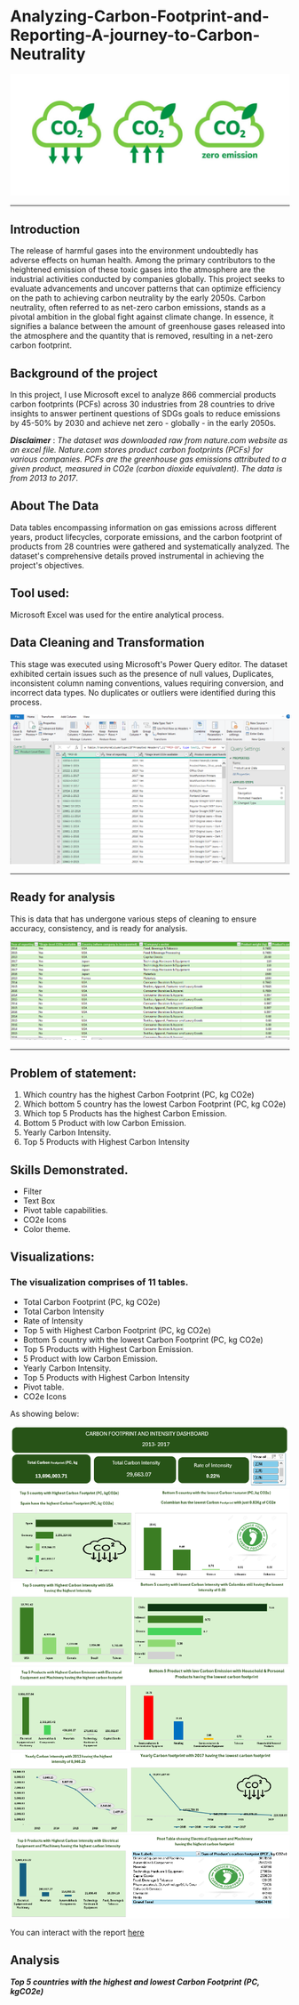 # Analyzing-Carbon-Footprint-and-Reporting-A-journey-to-Carbon-Neutrality

![](EMMYJ.png)
___
## Introduction
The release of harmful gases into the environment undoubtedly has adverse effects on human health. Among the primary contributors to the heightened emission of these toxic gases into the atmosphere are the industrial activities conducted by companies globally. 
This project seeks to evaluate advancements and uncover patterns that can optimize efficiency on the path to achieving carbon neutrality by the early 2050s.
Carbon neutrality, often referred to as net-zero carbon emissions, stands as a pivotal ambition in the global fight against climate change. In essence, it signifies a balance between the amount of greenhouse gases released into the atmosphere and the quantity that is removed, resulting in a net-zero carbon footprint.

## Background of the project 
In this project, I use Microsoft excel to analyze 866 commercial products carbon footprints (PCFs) across 30 industries from 28 countries to drive insights to answer pertinent questions of SDGs goals to reduce emissions by 45-50% by 2030 and achieve net zero - globally - in the early 2050s.

**_Disclaimer_** : _The dataset was downloaded raw from nature.com website as an excel file. Nature.com stores product carbon footprints (PCFs) for various companies. PCFs are the greenhouse gas emissions attributed to a given product, measured in CO2e (carbon dioxide equivalent). The data is from 2013 to 2017_.

## About The Data

Data tables encompassing information on gas emissions across different years, product lifecycles, corporate emissions, and the carbon footprint of products from 28 countries were gathered and systematically analyzed. The dataset's comprehensive details proved instrumental in achieving the project's objectives.

## Tool used: 

Microsoft Excel was used for the entire analytical process.

## Data Cleaning and Transformation
This stage was executed using Microsoft's Power Query editor. The dataset exhibited certain issues such as the presence of null values, Duplicates, inconsistent column naming conventions, values requiring conversion, and incorrect data types. No duplicates or outliers were identified during this process.

![](QueryEditor.png)
___
## Ready for analysis

This is data that has undergone various steps of cleaning to ensure accuracy, consistency, and is ready for analysis.

![](capstone7.png)
___
## Problem of statement:
1.  Which country has the highest Carbon Footprint (PC, kg CO2e)
2.  Which bottom 5 country has the lowest Carbon Footprint (PC, kg CO2e)
3.  Which top 5 Products has the highest Carbon Emission.
4.  Bottom 5 Product with low Carbon Emission.
5.  Yearly Carbon Intensity.
6.  Top 5 Products with Highest Carbon Intensity
   
## Skills Demonstrated.

- Filter
- Text Box
- Pivot table capabilities.
- CO2e Icons
- Color theme.

## Visualizations: 

### The visualization comprises of 11 tables.

- Total Carbon Footprint (PC, kg CO2e)
- Total Carbon Intensity
- Rate of Intensity
- Top 5 with Highest Carbon Footprint (PC, kg CO2e)
- Bottom 5 country with the lowest Carbon Footprint (PC, kg CO2e)
- Top 5 Products with Highest Carbon Emission.
- 5 Product with low Carbon Emission.
- Yearly Carbon Intensity.
- Top 5 Products with Highest Carbon Intensity
- Pivot table.
- CO2e Icons

As showing below:

![](Capstone1.png)
![](capstone2.png)
![](capstone3.png)
![](capstone4.png)
![](capstone5.png)
![](capstone6.png)



You can interact with the report [here](https://ihvnigeria-my.sharepoint.com/:x:/g/personal/imichael_ihvnigeria_org/EYgCxk0L2IZCmtvK34yi4B8BBsBDiCv7n5DZ1nfxzTZKmg?e=RQNwsr)

## Analysis

**_Top 5 countries with the highest and lowest Carbon Footprint (PC, kgCO2e)_**

